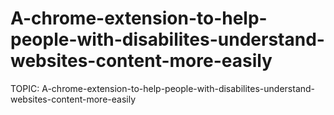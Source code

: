 # A-chrome-extension-to-help-people-with-disabilites-understand-websites-content-more-easily

 TOPIC: A-chrome-extension-to-help-people-with-disabilites-understand-websites-content-more-easily
